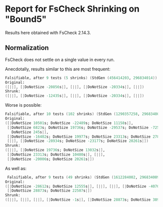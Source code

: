 # Report for FsCheck Shrinking on "Bound5"

Results here obtained with FsCheck 2.14.3.

## Normalization

FsCheck does not settle on a single value in every run.

Anecdotally, results similar to this are most frequent:

```fsharp
Falsifiable, after 9 tests (5 shrinks) (StdGen (456414203, 296834014)):
Original:
([||], [|DoNotSize -20856s|], [||], [|DoNotSize -20334s|], [||])
Shrunk:
([||], [|DoNotSize -12435s|], [||], [|DoNotSize -20334s|], [||])
```

Worse is possible:

```fsharp
Falsifiable, after 10 tests (102 shrinks) (StdGen (1290357258, 296834008)):
Original:
([|DoNotSize 10501s; DoNotSize -22489s; DoNotSize 11158s|],
 [|DoNotSize 6823s; DoNotSize 19736s; DoNotSize -29537s; DoNotSize -7259s;
   DoNotSize 245s|],
 [|DoNotSize -16402s; DoNotSize 19977s; DoNotSize 23313s; DoNotSize 27809s|],
 [||], [|DoNotSize -28934s; DoNotSize -23177s; DoNotSize 20261s|])
Shrunk:
([||], [|DoNotSize 19736s; DoNotSize 13032s|],
 [|DoNotSize 23313s; DoNotSize 10480s|], [||],
 [|DoNotSize -20006s; DoNotSize 20261s|])
 ```

 As well as:

```fsharp
 Falsifiable, after 9 tests (49 shrinks) (StdGen (1612284002, 296834009)):
Original:
([|DoNotSize -28612s; DoNotSize 12555s|], [||], [||], [|DoNotSize -4070s|],
 [|DoNotSize 28873s; DoNotSize 22507s|])
Shrunk:
([||], [||], [||], [|DoNotSize -1s|], [|DoNotSize 28873s; DoNotSize 3895s|])
```
